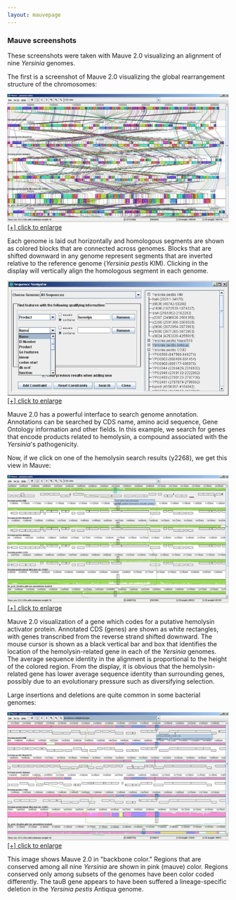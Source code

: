 ```yaml
---
layout: mauvepage
---
```

### Mauve screenshots

These screenshots were taken with Mauve 2.0 visualizing an alignment of nine _Yersinia_ genomes. 

The first is a screenshot of Mauve 2.0 visualizing the global rearrangement structure of the chromosomes:

![Mauve 2.0 visualizing the global rearrangement structure of the chromosomes](rearrangements.jpg)
[[+] click to enlarge](rearrangements.jpg)

Each genome is laid out horizontally and homologous segments are shown as colored blocks that are connected across genomes.  Blocks that are shifted downward in any genome represent segments that are inverted relative to the reference genome (_Yersinia pestis_ KIM).  Clicking in the display will vertically align the homologous segment in each genome.

![The Mauve 2.0 genome annotation search interface](seqnav.jpg)
[[+] click to enlarge](seqnav.jpg)

Mauve 2.0 has a powerful interface to search genome annotation.  Annotations can be searched by CDS name, amino acid sequence, Gene Ontology information and other fields.  In this example, we search for genes that encode products related to hemolysin, a compound associated with the _Yersinia_'s pathogenicity.

Now, if we click on one of the hemolysin search results (y2268), we get this view in Mauve: 

![Mauve 2.0 showing a conserved hemolysin-related gene in Yersinia](hemolysin.jpg)
[[+] click to enlarge](hemolysin.jpg)

Mauve 2.0 visualization of a gene which codes for a putative hemolysin activator protein.  Annotated CDS (genes) are shown as white rectangles, with genes transcribed from the reverse strand shifted downward.  The mouse cursor is shown as a black vertical bar and box that identifies the location of the hemolysin-related gene in each of the _Yersinia_ genomes.  The average sequence identity in the alignment is proportional to the height of the colored region.  From the display, it is obvious that the hemolysin-related gene has lower average sequence identity than surrounding genes, possibly due to an evolutionary pressure such as diversifying selection.

Large insertions and deletions are quite common in some bacterial genomes:

![Mauve 2.0 showing Yersinia in backbone color mode](bb_mult_type.jpg)
[[+] click to enlarge](bb_mult_type.jpg)

This image shows Mauve 2.0 in "backbone color."  Regions that are conserved among all nine _Yersinia_ are shown in pink (mauve) color.  Regions conserved only among subsets of the genomes have been color coded differently.  The tauB gene appears to have been suffered a lineage-specific deletion in the _Yersinia pestis_ Antiqua genome.
